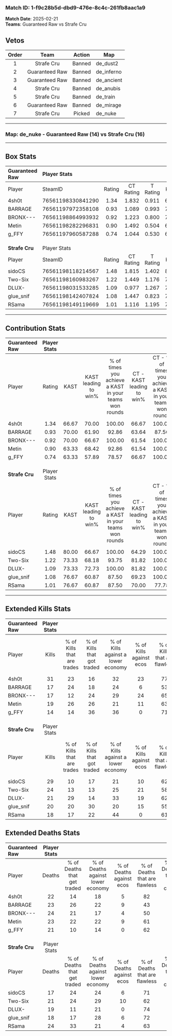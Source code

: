 ### Match ID: 1-f9c28b5d-dbd9-476e-8c4c-261fb8aac1a9  
**Match Date**: 2025-02-21  
**Teams**: Guaranteed Raw vs Strafe Cru  

## Vetos  

| Order | Team | Action | Map |
| :---: | :--: | :----: | --- |
| 1 | Strafe Cru | Banned | de_dust2 |
| 2 | Guaranteed Raw | Banned | de_inferno |
| 3 | Guaranteed Raw | Banned | de_ancient |
| 4 | Strafe Cru | Banned | de_anubis |
| 5 | Strafe Cru | Banned | de_train |
| 6 | Guaranteed Raw | Banned | de_mirage |
| 7 | Strafe Cru | Picked | de_nuke |

---  

### **Map**: de_nuke - Guaranteed Raw (14) vs Strafe Cru (16)  
---  

## Box Stats  

| **Guaranteed Raw** | Player Stats      |        |           |          |       |      |       |         |        |      |     |
| :- | :- | :-: | :-: | :-: | :-: | :-: | :-: | :-: | :-: | :-: | :-: |
| Player             | SteamID           | Rating | CT Rating | T Rating | KAST  | ADR  | Kills | Assists | Deaths | K/D  | HS% |
| 4sh0t              | 76561198330841290 |  1.34  |   1.832   |  0.911   | 66.67 | 83.0 |  31   |    6    |   22   | 1.41 | 32  |
| BARRAGE            | 76561197972358108 |  0.93  |   1.089   |  0.993   | 70.00 | 78.3 |  17   |    9    |   23   | 0.74 | 29  |
| BRONX---           | 76561198864993932 |  0.92  |   1.223   |  0.800   | 70.00 | 80.3 |  17   |    9    |   24   | 0.71 | 17  |
| Metin              | 76561198282296831 |  0.90  |   1.492   |  0.504   | 63.33 | 68.1 |  19   |    7    |   23   | 0.83 | 31  |
| g_FFY              | 76561197960587288 |  0.74  |   1.044   |  0.530   | 63.33 | 55.0 |  14   |    4    |   21   | 0.67 | 57  |
|                    |                   |        |           |          |       |      |       |         |        |      |     |
|                    |                   |        |           |          |       |      |       |         |        |      |     |
|                    |                   |        |           |          |       |      |       |         |        |      |     |
| **Strafe Cru**     | Player Stats      |        |           |          |       |      |       |         |        |      |     |
| Player             | SteamID           | Rating | CT Rating | T Rating | KAST  | ADR  | Kills | Assists | Deaths | K/D  | HS% |
| sidoCS             | 76561198118214567 |  1.48  |   1.815   |  1.402   | 80.00 | 88.1 |  29   |    5    |   17   | 1.71 | 62  |
| Two-Six            | 76561198160983267 |  1.22  |   1.449   |  1.176   | 73.33 | 87.7 |  24   |    8    |   21   | 1.14 | 62  |
| DLUX-              | 76561198031533285 |  1.09  |   0.977   |  1.267   | 73.33 | 66.4 |  21   |    3    |   19   | 1.11 | 52  |
| glue_snif          | 76561198142407824 |  1.08  |   1.447   |  0.823   | 76.67 | 59.4 |  20   |    4    |   18   | 1.11 | 60  |
| RSama              | 76561198149119669 |  1.01  |   1.116   |  1.195   | 76.67 | 81.4 |  18   |   12    |   24   | 0.75 | 50  |
---  

## Contribution Stats  

| **Guaranteed Raw** | Player Stats |       |                      |                                                        |                           |                                                             |                          |                                                            |
| :- | :-: | :-: | :-: | :-: | :-: | :-: | :-: | :-: |
| Player             |    Rating    | KAST  | KAST leading to win% | % of times you achieve a KAST in your teams won rounds | CT - KAST leading to win% | CT - % of times you achieve a KAST in your teams won rounds | T - KAST leading to win% | T - % of times you achieve a KAST in your teams won rounds |
| 4sh0t              |     1.34     | 66.67 |        70.00         |                         100.00                         |           66.67           |                           100.00                            |          75.00           |                           100.00                           |
| BARRAGE            |     0.93     | 70.00 |        61.90         |                         92.86                          |           63.64           |                            87.50                            |          60.00           |                           100.00                           |
| BRONX---           |     0.92     | 70.00 |        66.67         |                         100.00                         |           61.54           |                           100.00                            |          75.00           |                           100.00                           |
| Metin              |     0.90     | 63.33 |        68.42         |                         92.86                          |           61.54           |                           100.00                            |          83.33           |                           83.33                            |
| g_FFY              |     0.74     | 63.33 |        57.89         |                         78.57                          |           66.67           |                           100.00                            |          42.86           |                           50.00                            |
|                    |              |       |                      |                                                        |                           |                                                             |                          |                                                            |
|                    |              |       |                      |                                                        |                           |                                                             |                          |                                                            |
|                    |              |       |                      |                                                        |                           |                                                             |                          |                                                            |
| **Strafe Cru**     | Player Stats |       |                      |                                                        |                           |                                                             |                          |                                                            |
| Player             |    Rating    | KAST  | KAST leading to win% | % of times you achieve a KAST in your teams won rounds | CT - KAST leading to win% | CT - % of times you achieve a KAST in your teams won rounds | T - KAST leading to win% | T - % of times you achieve a KAST in your teams won rounds |
| sidoCS             |     1.48     | 80.00 |        66.67         |                         100.00                         |           64.29           |                           100.00                            |          70.00           |                           100.00                           |
| Two-Six            |     1.22     | 73.33 |        68.18         |                         93.75                          |           81.82           |                           100.00                            |          54.55           |                           85.71                            |
| DLUX-              |     1.09     | 73.33 |        72.73         |                         100.00                         |           81.82           |                           100.00                            |          63.64           |                           100.00                           |
| glue_snif          |     1.08     | 76.67 |        60.87         |                         87.50                          |           69.23           |                           100.00                            |          50.00           |                           71.43                            |
| RSama              |     1.01     | 76.67 |        60.87         |                         87.50                          |           70.00           |                            77.78                            |          53.85           |                           100.00                           |
---  

## Extended Kills Stats  

| **Guaranteed Raw** | Player Stats |                            |                            |                                    |                         |                              |                                 |                                       |                    |           |
| :- | :-: | :-: | :-: | :-: | :-: | :-: | :-: | :-: | :-: | :-: |
| Player             |    Kills     | % of Kills that are trades | % of Kills that got traded | % of Kills against a lower economy | % of Kills against ecos | % of Kills that are flawless | % of Kills that are close duels | % of Kills that are assisted by flash | Pistol Round Kills | AWP Kills |
| 4sh0t              |      31      |             23             |             16             |                 32                 |           23            |              77              |                0                |                   0                   |         3          |     7     |
| BARRAGE            |      17      |             24             |             18             |                 24                 |            6            |              53              |               12                |                   0                   |         2          |     0     |
| BRONX---           |      17      |             12             |             24             |                 29                 |           24            |              65              |                6                |                   6                   |         2          |     1     |
| Metin              |      19      |             26             |             26             |                 21                 |           11            |              63              |                5                |                  11                   |         1          |     2     |
| g_FFY              |      14      |             14             |             36             |                 36                 |            0            |              71              |                7                |                   0                   |         1          |     0     |
|                    |              |                            |                            |                                    |                         |                              |                                 |                                       |                    |           |
|                    |              |                            |                            |                                    |                         |                              |                                 |                                       |                    |           |
|                    |              |                            |                            |                                    |                         |                              |                                 |                                       |                    |           |
| **Strafe Cru**     | Player Stats |                            |                            |                                    |                         |                              |                                 |                                       |                    |           |
| Player             |    Kills     | % of Kills that are trades | % of Kills that got traded | % of Kills against a lower economy | % of Kills against ecos | % of Kills that are flawless | % of Kills that are close duels | % of Kills that are assisted by flash | Pistol Round Kills | AWP Kills |
| sidoCS             |      29      |             10             |             17             |                 21                 |           10            |              62              |                7                |                   0                   |         5          |     0     |
| Two-Six            |      24      |             13             |             13             |                 25                 |           21            |              58              |                0                |                   0                   |         0          |     0     |
| DLUX-              |      21      |             29             |             14             |                 33                 |           19            |              62              |               10                |                   0                   |         1          |     0     |
| glue_snif          |      20      |             20             |             30             |                 20                 |           15            |              55              |                5                |                   0                   |         1          |     0     |
| RSama              |      18      |             17             |             22             |                 44                 |            0            |              61              |                6                |                   0                   |         0          |     8     |
## Extended Deaths Stats  

| **Guaranteed Raw** | Player Stats |                             |                                   |                          |                               |                            |                           |               |
| :- | :-: | :-: | :-: | :-: | :-: | :-: | :-: | :-: |
| Player             |    Deaths    | % of Deaths that get traded | % of Deaths against lower economy | % of Deaths against ecos | % of Deaths that are flawless | % of Deaths that are close | % of Deaths while blinded | Deaths to AWP |
| 4sh0t              |      22      |             14              |                18                 |            5             |              82               |             5              |             0             |       3       |
| BARRAGE            |      23      |             26              |                22                 |            9             |              43               |             0              |             0             |       3       |
| BRONX---           |      24      |             21              |                17                 |            4             |              50               |             8              |             0             |       0       |
| Metin              |      23      |             22              |                22                 |            9             |              61               |             9              |             0             |       1       |
| g_FFY              |      21      |             10              |                14                 |            0             |              62               |             5              |             0             |       1       |
|                    |              |                             |                                   |                          |                               |                            |                           |               |
|                    |              |                             |                                   |                          |                               |                            |                           |               |
|                    |              |                             |                                   |                          |                               |                            |                           |               |
| **Strafe Cru**     | Player Stats |                             |                                   |                          |                               |                            |                           |               |
| Player             |    Deaths    | % of Deaths that get traded | % of Deaths against lower economy | % of Deaths against ecos | % of Deaths that are flawless | % of Deaths that are close | % of Deaths while blinded | Deaths to AWP |
| sidoCS             |      17      |             24              |                24                 |            6             |              71               |             0              |             0             |       1       |
| Two-Six            |      21      |             24              |                29                 |            10            |              62               |             0              |            10             |       2       |
| DLUX-              |      19      |             11              |                21                 |            0             |              74               |             5              |             0             |       3       |
| glue_snif          |      18      |             17              |                28                 |            6             |              72               |             11             |             0             |       1       |
| RSama              |      24      |             33              |                21                 |            4             |              63               |             8              |             4             |       3       |
